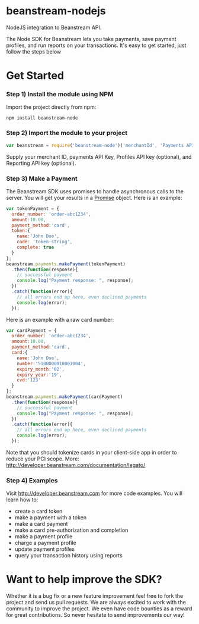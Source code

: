 beanstream-nodejs
=================

NodeJS integration to Beanstream API.

The Node SDK for Beanstream lets you take payments, save payment profiles, and run reports on your transactions. It's easy to get started, just follow the steps below

# Get Started

### Step 1) Install the module using NPM
Import the project directly from npm:
```
npm install beanstream-node
```


### Step 2) Import the module to your project

```js
var beanstream = require('beanstream-node')('merchantId', 'Payments API key', 'Profiles API key', 'Reporting API key');
```
Supply your merchant ID, payments API Key, Profiles API key (optional), and Reporting API key (optional).

### Step 3) Make a Payment
The Beanstream SDK uses promises to handle asynchronous calls to the server. You will get your results in a [Promise](http://bluebirdjs.com/docs/why-promises.html) object. Here is an example:

```js
var tokenPayment = {
  order_number: 'order-abc1234',
  amount:10.00,
  payment_method:'card',
  token:{
    name:'John Doe',
    code: 'token-string',
    complete: true
  }
};
beanstream.payments.makePayment(tokenPayment)
  .then(function(response){
    // successful payment
    console.log("Payment response: ", response);
  })
  .catch(function(error){
    // all errors end up here, even declined payments
    console.log(error);
  });
```

Here is an example with a raw card number:
```js
var cardPayment = {
  order_number: 'order-abc1234',
  amount:10.00,
  payment_method:'card',
  card:{
    name:'John Doe',
    number:'5100000010001004',
    expiry_month:'02',
    expiry_year:'19',
    cvd:'123'
  }
};
beanstream.payments.makePayment(cardPayment)
  .then(function(response){
    // successful payment
    console.log("Payment response: ", response);
  })
  .catch(function(error){
    // all errors end up here, even declined payments
    console.log(error);
  });
```
Note that you should tokenize cards in your client-side app in order to reduce your PCI scope. More: http://developer.beanstream.com/documentation/legato/

### Step 4) Examples
Visit http://developer.beanstream.com for more code examples. You will learn how to:
* create a card token
* make a payment with a token
* make a card payment
* make a card pre-authorization and completion
* make a payment profile
* charge a payment profile
* update payment profiles
* query your transaction history using reports

# Want to help improve the SDK?
Whether it is a bug fix or a new feature improvement feel free to fork the project and send us pull requests. We are always excited to work with the community to improve the project. We even have code bounties as a reward for great contributions. So never hesitate to send improvements our way!
